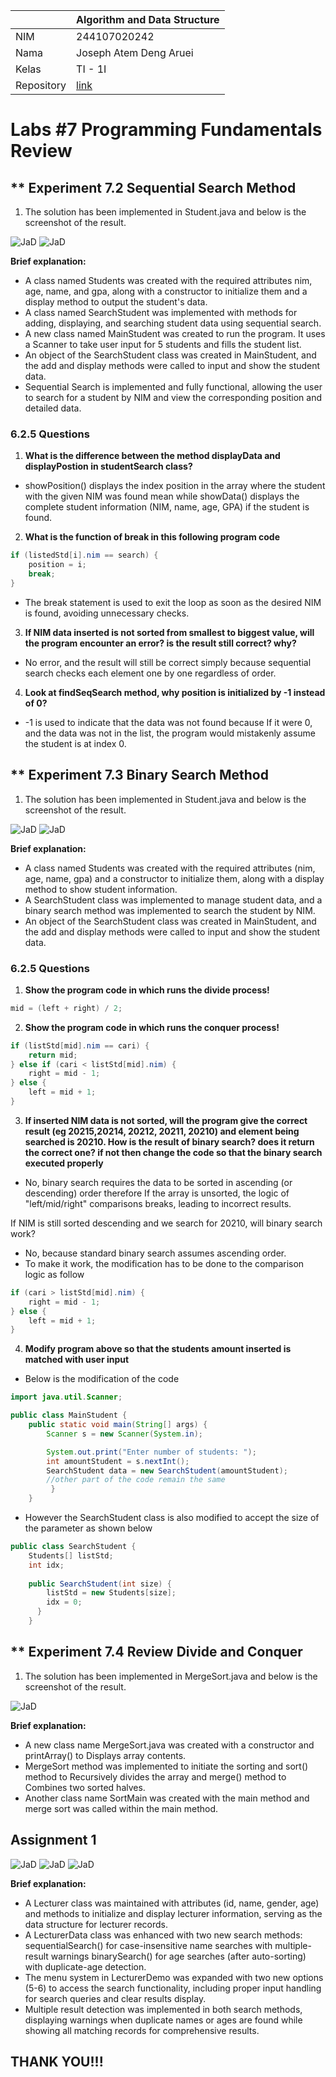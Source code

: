 |  | Algorithm and Data Structure |
|--|--|
| NIM | 244107020242 |
| Nama | Joseph Atem Deng Aruei |
| Kelas | TI - 1I |
| Repository | [link](https://github.com/JosephAt10/Semester-Two) |

# Labs #7 Programming Fundamentals Review

## ** Experiment 7.2 Sequential Search Method

1. The solution has been implemented in Student.java and below is the screenshot of the result.

![JaD](photo/1.png)
![JaD](photo/2.png)

**Brief explanation:**
- A class named Students was created with the required attributes nim, age, name, and gpa, along with a constructor to initialize them and a display method to output the student's data.
- A class named SearchStudent was implemented with methods for adding, displaying, and searching student data using sequential search.
- A new class named MainStudent was created to run the program. It uses a Scanner to take user input for 5 students and fills the student list.
- An object of the SearchStudent class was created in MainStudent, and the add and display methods were called to input and show the student data.
- Sequential Search is implemented and fully functional, allowing the user to search for a student by NIM and view the corresponding position and detailed data.


### **6.2.5 Questions**
1. **What is the difference between the method displayData and displayPostion in studentSearch class?**
- showPosition() displays the index position in the array where the student with the given NIM was found mean while showData() displays the complete student information (NIM, name, age, GPA) if the student is found. 
2. **What is the function of break in this following program code**
```java
if (listedStd[i].nim == search) {
    position = i;
    break;
}
```
- The break statement is used to exit the loop as soon as the desired NIM is found, avoiding unnecessary checks.
3. **If NIM data inserted is not sorted from smallest to biggest value, will the program encounter an error? is the result still correct? why?**
- No error, and the result will still be correct simply because sequential search checks each element one by one regardless of order. 
4. **Look at findSeqSearch method, why position is initialized by -1 instead of 0?**
- -1 is used to indicate that the data was not found because If it were 0, and the data was not in the list, the program would mistakenly assume the student is at index 0.


## ** Experiment 7.3 Binary Search Method

1. The solution has been implemented in Student.java and below is the screenshot of the result.

![JaD](photo/3.png)
![JaD](photo/4.png)

**Brief explanation:**
- A class named Students was created with the required attributes (nim, age, name, gpa) and a constructor to initialize them, along with a display method to show student information.
- A SearchStudent class was implemented to manage student data, and a binary search method was implemented to search the student by NIM.
- An object of the SearchStudent class was created in MainStudent, and the add and display methods were called to input and show the student data.


### **6.2.5 Questions**
1. **Show the program code in which runs the divide process!**
```java
mid = (left + right) / 2;
```
2. **Show the program code in which runs the conquer process!**
```java
if (listStd[mid].nim == cari) {
    return mid;
} else if (cari < listStd[mid].nim) {
    right = mid - 1;
} else {
    left = mid + 1;
}
```
3. **If inserted NIM data is not sorted, will the program give the correct result (eg 20215,20214, 20212, 20211, 20210) and element being searched is 20210. How is the result of binary search? does it return the correct one? if not then change the code so that the binary search executed properly**
- No, binary search requires the data to be sorted in ascending (or descending) order therefore If the array is unsorted, the logic of "left/mid/right" comparisons breaks, leading to incorrect results.

If NIM is still sorted descending and we search for 20210, will binary search work?
- No, because standard binary search assumes ascending order.
- To make it work, the modification has to be done to the comparison logic as follow
```java
if (cari > listStd[mid].nim) {
    right = mid - 1;
} else {
    left = mid + 1;
}
```
4. **Modify program above so that the students amount inserted is matched with user input**
- Below is the modification of the code
```java
import java.util.Scanner;

public class MainStudent {
    public static void main(String[] args) {
        Scanner s = new Scanner(System.in);

        System.out.print("Enter number of students: ");
        int amountStudent = s.nextInt();
        SearchStudent data = new SearchStudent(amountStudent);
        //other part of the code remain the same
         }
    }
```
- However the SearchStudent class is also modified to accept the size of the parameter as shown below
```java
public class SearchStudent {
    Students[] listStd;
    int idx;
   
    public SearchStudent(int size) {
        listStd = new Students[size];
        idx = 0;
      }
    }
```


## ** Experiment 7.4 Review Divide and Conquer

1. The solution has been implemented in MergeSort.java and below is the screenshot of the result.

![JaD](photo/8.png)

**Brief explanation:**
- A new class name MergeSort.java was created with a constructor and printArray() to Displays array contents.
- MergeSort method was implemented to initiate the sorting and sort() method to Recursively divides the array and merge() method to Combines two sorted halves.
- Another class name SortMain was created with the main method and merge sort was called within the main method.


## **Assignment 1**
![JaD](photo/5.png)
![JaD](photo/6.png)
![JaD](photo/7.png)

**Brief explanation:**
- A Lecturer class was maintained with attributes (id, name, gender, age) and methods to initialize and display lecturer information, serving as the data structure for lecturer records.
- A LecturerData class was enhanced with two new search methods: sequentialSearch() for case-insensitive name searches with multiple-result warnings binarySearch() for age searches (after auto-sorting) with duplicate-age detection.
- The menu system in LecturerDemo was expanded with two new options (5-6) to access the search functionality, including proper input handling for search queries and clear results display.
- Multiple result detection was implemented in both search methods, displaying warnings when duplicate names or ages are found while showing all matching records for comprehensive results.


## **THANK YOU!!!**

